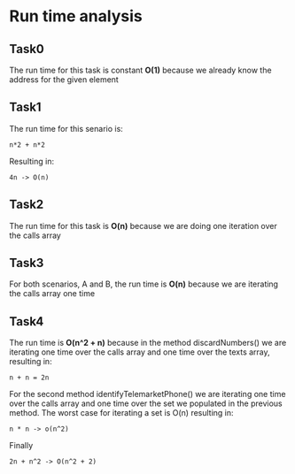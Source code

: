 # Run time analysis
## Task0
The run time for this task is constant **O(1)** because we already know the address for the given element

## Task1
The run time for this senario is:
```
n*2 + n*2
```
Resulting in:
```
4n -> O(n)
```

## Task2
The run time for this task is **O(n)** because we are doing one iteration over the calls array

## Task3
For both scenarios, A and B, the run time is **O(n)** because we are iterating the calls array one time

## Task4
The run time is **O(n^2 + n)** because in the method discardNumbers() we are iterating one time over the
calls array and one time over the texts array, resulting in:
```
n + n = 2n
```

For the second method identifyTelemarketPhone() we are iterating one time over the calls array
and one time over the set we populated in the previous method. The worst case for iterating a
set is O(n) resulting in:
```
n * n -> o(n^2)
```

Finally
```
2n + n^2 -> O(n^2 + 2)
```

